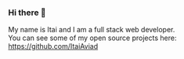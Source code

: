 ### Hi there 👋

My name is Itai and I am a full stack web developer.
<br>You can see some of my open source projects here: https://github.com/ItaiAviad

<!--
**ItaiAviad/ItaiAviad** is a ✨ _special_ ✨ repository because its `README.md` (this file) appears on your GitHub profile.

Here are some ideas to get you started:

- 🔭 I’m currently working on ...
- 🌱 I’m currently learning ...
- 👯 I’m looking to collaborate on ...
- 🤔 I’m looking for help with ...
- 💬 Ask me about ...
- 📫 How to reach me: ...
- 😄 Pronouns: ...
- ⚡ Fun fact: ...
-->

